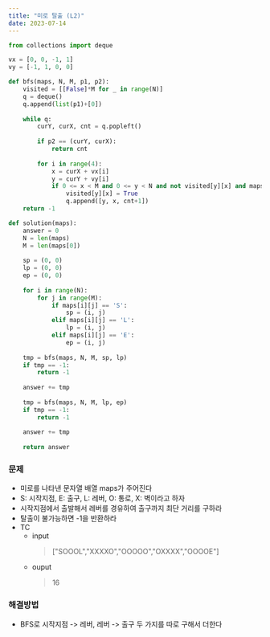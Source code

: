 ```yaml
---
title: "미로 탈출 (L2)"
date: 2023-07-14
---
```


```python
from collections import deque

vx = [0, 0, -1, 1]
vy = [-1, 1, 0, 0]

def bfs(maps, N, M, p1, p2):
    visited = [[False]*M for _ in range(N)]
    q = deque()
    q.append(list(p1)+[0])
    
    while q:
        curY, curX, cnt = q.popleft()
        
        if p2 == (curY, curX):
            return cnt
        
        for i in range(4):
            x = curX + vx[i]
            y = curY + vy[i]
            if 0 <= x < M and 0 <= y < N and not visited[y][x] and maps[y][x] != 'X':
                visited[y][x] = True
                q.append([y, x, cnt+1])
    return -1

def solution(maps):
    answer = 0
    N = len(maps)
    M = len(maps[0])
    
    sp = (0, 0)
    lp = (0, 0)
    ep = (0, 0)
    
    for i in range(N):
        for j in range(M):
            if maps[i][j] == 'S':
                sp = (i, j)
            elif maps[i][j] == 'L':
                lp = (i, j)
            elif maps[i][j] == 'E':
                ep = (i, j)
    
    tmp = bfs(maps, N, M, sp, lp)
    if tmp == -1:
        return -1
    
    answer += tmp
    
    tmp = bfs(maps, N, M, lp, ep)
    if tmp == -1:
        return -1
    
    answer += tmp
    
    return answer
```

### 문제
* 미로를 나타낸 문자열 배열 maps가 주어진다
* S: 시작지점, E: 출구, L: 레버, O: 통로, X: 벽이라고 하자
* 시작지점에서 출발해서 레버를 경유하여 출구까지 최단 거리를 구하라
* 탈출이 불가능하면 -1을 반환하라
* TC
    * input
        > ["SOOOL","XXXXO","OOOOO","OXXXX","OOOOE"]
    * ouput
        > 16

### 해결방법
* BFS로 시작지점 -> 레버, 레버 -> 출구 두 가지를 따로 구해서 더한다
